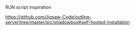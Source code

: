 RUN script inspiration

https://github.com/Jigsaw-Code/outline-server/tree/master/src/shadowbox#self-hosted-installation
